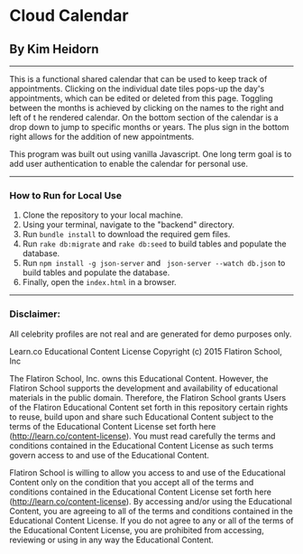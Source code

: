 # Cloud Calendar

## By Kim Heidorn
___
This is a functional shared calendar that can be used to keep track of
appointments. Clicking on the individual date tiles pops-up the
day's appointments, which can be edited or deleted from this page. Toggling between
the months is achieved by clicking on the names to the right and left of t
he rendered calendar. On the bottom section of the calendar is a drop down to jump
to specific months or years. The plus sign in the bottom right allows for the addition
of new appointments.

This program was built out using vanilla Javascript. One long term goal is to add
user authentication to enable the calendar for personal use.
___
### How to Run for Local Use

1. Clone the repository to your local machine.
2. Using your terminal, navigate to the "backend" directory.
3. Run `bundle install` to download the required gem files.
4. Run `rake db:migrate` and `rake db:seed` to build tables and populate the database.
5. Run `npm install -g json-server` and ` json-server --watch db.json` to build tables and populate the database.
6. Finally, open the `index.html` in a browser.
___
### Disclaimer:

All celebrity profiles are not real and are generated for demo purposes only.

Learn.co Educational Content License
Copyright (c) 2015 Flatiron School, Inc

The Flatiron School, Inc. owns this Educational Content. However, the Flatiron School supports the development and availability of educational materials in the public domain. Therefore, the Flatiron School grants Users of the Flatiron Educational Content set forth in this repository certain rights to reuse, build upon and share such Educational Content subject to the terms of the Educational Content License set forth here (http://learn.co/content-license). You must read carefully the terms and conditions contained in the Educational Content License as such terms govern access to and use of the Educational Content.

Flatiron School is willing to allow you access to and use of the Educational Content only on the condition that you accept all of the terms and conditions contained in the Educational Content License set forth here (http://learn.co/content-license). By accessing and/or using the Educational Content, you are agreeing to all of the terms and conditions contained in the Educational Content License. If you do not agree to any or all of the terms of the Educational Content License, you are prohibited from accessing, reviewing or using in any way the Educational Content.
